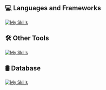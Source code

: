 ## 💻 Languages ​​and Frameworks
[![My Skills](https://skillicons.dev/icons?i=java,spring,typescript,angular,react&theme=dark)](https://skillicons.dev)
## 🛠️ Other Tools
[![My Skills](https://skillicons.dev/icons?i=rabbitmq,docker,maven,linux&theme=dark)](https://skillicons.dev)
## 🛢 Database
[![My Skills](https://skillicons.dev/icons?i=mysql,mongodb,postgres&theme=dark)](https://skillicons.dev)




